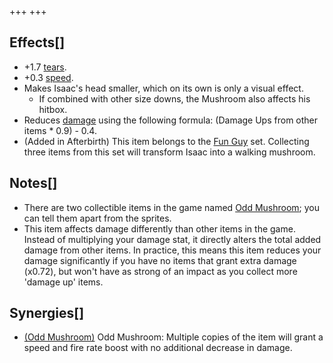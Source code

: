 +++
+++

Effects[]
---------


* +1.7 [tears](/wiki/Tears "Tears").
* +0.3 [speed](/wiki/Speed "Speed").
* Makes Isaac's head smaller, which on its own is only a visual effect.
	+ If combined with other size downs, the Mushroom also affects his hitbox.
* Reduces [damage](/wiki/Damage "Damage") using the following formula: (Damage Ups from other items * 0.9) - 0.4.
* (Added in Afterbirth) This item belongs to the [Fun Guy](/wiki/Fun_Guy "Fun Guy") set. Collecting three items from this set will transform Isaac into a walking mushroom.


Notes[]
-------


* There are two collectible items in the game named [Odd Mushroom](/wiki/Odd_Mushroom "Odd Mushroom"); you can tell them apart from the sprites.
* This item affects damage differently than other items in the game. Instead of multiplying your damage stat, it directly alters the total added damage from other items. In practice, this means this item reduces your damage significantly if you have no items that grant extra damage (x0.72), but won't have as strong of an impact as you collect more 'damage up' items.


Synergies[]
-----------


* [(Odd Mushroom)](/wiki/Odd_Mushroom_(Thin) "Odd Mushroom") Odd Mushroom: Multiple copies of the item will grant a speed and fire rate boost with no additional decrease in damage.


